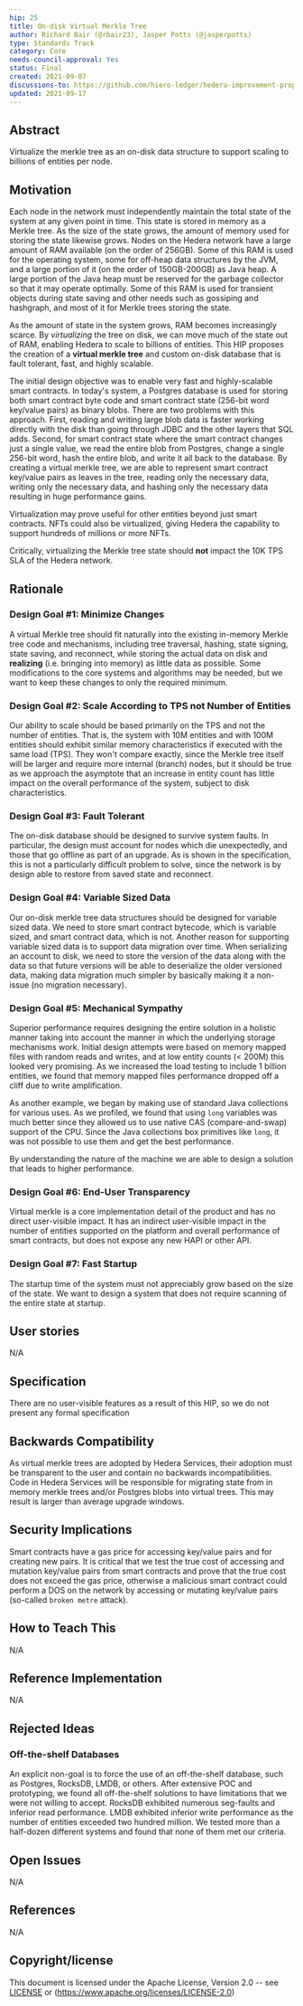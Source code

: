 ```yaml
---
hip: 25
title: On-disk Virtual Merkle Tree
author: Richard Bair (@rbair23), Jasper Potts (@jasperpotts)
type: Standards Track
category: Core
needs-council-approval: Yes
status: Final
created: 2021-09-07
discussions-to: https://github.com/hiero-ledger/hedera-improvement-proposals/discussions/139
updated: 2021-09-17
---
```


## Abstract

Virtualize the merkle tree as an on-disk data structure to support scaling to billions of entities per node.

## Motivation

Each node in the network must independently maintain the total state of the system at any given point in time.
This state is stored in memory as a Merkle tree. As the size of the state grows, the amount of memory used for
storing the state likewise grows. Nodes on the Hedera network have a large amount of RAM available (on the order
of 256GB). Some of this RAM is used for the operating system, some for off-heap data structures by the JVM, and
a large portion of it (on the order of 150GB-200GB) as Java heap. A large portion of the Java heap must be reserved
for the garbage collector so that it may operate optimally. Some of this RAM is used for transient objects during
state saving and other needs such as gossiping and hashgraph, and most of it for Merkle trees storing the state.

As the amount of state in the system grows, RAM becomes increasingly scarce. By _virtualizing_ the tree on disk,
we can move much of the state out of RAM, enabling Hedera to scale to billions of entities. This HIP proposes the
creation of a **virtual merkle tree** and custom on-disk database that is fault tolerant, fast, and highly scalable.

The initial design objective was to enable very fast and highly-scalable smart contracts. In today's system, a
Postgres database is used for storing both smart contract byte code and smart contract state (256-bit word key/value
pairs) as binary blobs. There are two problems with this approach. First, reading and writing large blob data is
faster working directly with the disk than going through JDBC and the other layers that SQL adds. Second, for smart
contract state where the smart contract changes just a single value, we read the entire blob from Postgres, change a
single 256-bit word, hash the entire blob, and write it all back to the database. By creating a virtual merkle tree,
we are able to represent smart contract key/value pairs as leaves in the tree, reading only the necessary data,
writing only the necessary data, and hashing only the necessary data resulting in huge performance gains.

Virtualization may prove useful for other entities beyond just smart contracts. NFTs could also be virtualized,
giving Hedera the capability to support hundreds of millions or more NFTs.

Critically, virtualizing the Merkle tree state should **not** impact the 10K TPS SLA of the Hedera network.

## Rationale

### Design Goal #1: Minimize Changes

A virtual Merkle tree should fit naturally into the existing in-memory Merkle tree code and mechanisms, including
tree traversal, hashing, state signing, state saving, and reconnect, while storing the actual data on disk and
**realizing** (i.e. bringing into memory) as little data as possible. Some modifications to the core systems and
algorithms may be needed, but we want to keep these changes to only the required minimum.

### Design Goal #2: Scale According to TPS not Number of Entities

Our ability to scale should be based primarily on the TPS and not the number of entities. That is, the system
with 10M entities and with 100M entities should exhibit similar memory characteristics if executed with the
same load (TPS). They won't compare exactly, since the Merkle tree itself will be larger and require more
internal (branch) nodes, but it should be true as we approach the asymptote that an increase in entity count
has little impact on the overall performance of the system, subject to disk characteristics.

### Design Goal #3: Fault Tolerant

The on-disk database should be designed to survive system faults. In particular, the design must account for
nodes which die unexpectedly, and those that go offline as part of an upgrade. As is shown in the specification,
this is not a particularly difficult problem to solve, since the network is by design able to restore from
saved state and reconnect.

### Design Goal #4: Variable Sized Data

Our on-disk merkle tree data structures should be designed for variable sized data. We need to store smart
contract bytecode, which is variable sized, and smart contract data, which is not. Another reason for supporting
variable sized data is to support data migration over time. When serializing an account to disk, we need to store
the version of the data along with the data so that future versions will be able to deserialize the older versioned
data, making data migration much simpler by basically making it a non-issue (no migration necessary).

### Design Goal #5: Mechanical Sympathy

Superior performance requires designing the entire solution in a holistic manner taking into account the manner in
which the underlying storage mechanisms work. Initial design attempts were based on memory mapped files with random
reads and writes, and at low entity counts (< 200M) this looked very promising. As we increased the load testing to
include 1 billion entities, we found that memory mapped files performance dropped off a cliff due to write
amplification.

As another example, we began by making use of standard Java collections for various uses. As we profiled, we found
that using `long` variables was much better since they allowed us to use native CAS (compare-and-swap) support of the
CPU. Since the Java collections box primitives like `long`, it was not possible to use them and get the best
performance.

By understanding the nature of the machine we are able to design a solution that leads to higher performance.

### Design Goal #6: End-User Transparency

Virtual merkle is a core implementation detail of the product and has no direct user-visible impact. It has an
indirect user-visible impact in the number of entities supported on the platform and overall performance of smart
contracts, but does not expose any new HAPI or other API.

### Design Goal #7: Fast Startup

The startup time of the system must not appreciably grow based on the size of the state. We want to design a
system that does not require scanning of the entire state at startup.

## User stories

N/A
  
## Specification

There are no user-visible features as a result of this HIP, so we do not present any formal specification

## Backwards Compatibility

As virtual merkle trees are adopted by Hedera Services, their adoption must be transparent to the user and contain
no backwards incompatibilities. Code in Hedera Services will be responsible for migrating state from in memory
merkle trees and/or Postgres blobs into virtual trees. This may result is larger than average upgrade windows.

## Security Implications

Smart contracts have a gas price for accessing key/value pairs and for creating new pairs. It is critical that
we test the true cost of accessing and mutation key/value pairs from smart contracts and prove that the true cost
does not exceed the gas price, otherwise a malicious smart contract could perform a DOS on the network by
accessing or mutating key/value pairs (so-called `broken metre` attack).

## How to Teach This

N/A

## Reference Implementation

N/A

## Rejected Ideas

### Off-the-shelf Databases

An explicit non-goal is to force the use of an off-the-shelf database, such as Postgres, RocksDB, LMDB, or others.
After extensive POC and prototyping, we found all off-the-shelf solutions to have limitations that we were not
willing to accept. RocksDB exhibited numerous seg-faults and inferior read performance. LMDB exhibited inferior
write performance as the number of entities exceeded two hundred million. We tested more than a half-dozen
different systems and found that none of them met our criteria.

## Open Issues

N/A

## References

N/A

## Copyright/license

This document is licensed under the Apache License, Version 2.0 -- see [LICENSE](../LICENSE) or (https://www.apache.org/licenses/LICENSE-2.0)
